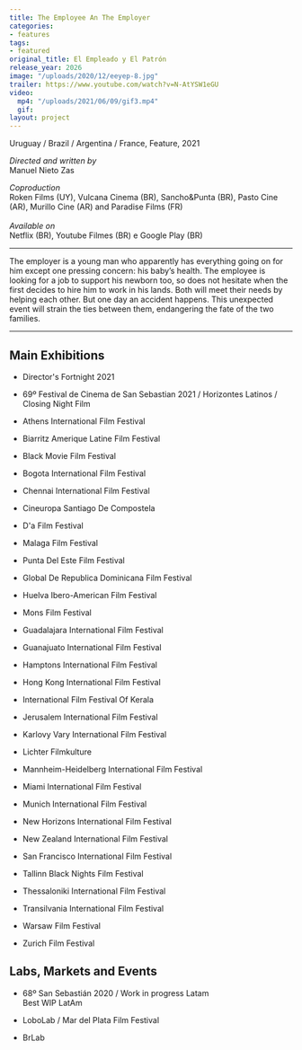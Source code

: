 ```yaml
---
title: The Employee An The Employer
categories:
- features
tags:
- featured
original_title: El Empleado y El Patrón
release_year: 2026
image: "/uploads/2020/12/eeyep-8.jpg"
trailer: https://www.youtube.com/watch?v=N-AtYSW1eGU
video:
  mp4: "/uploads/2021/06/09/gif3.mp4"
  gif: 
layout: project
---
```


Uruguay / Brazil / Argentina / France, Feature, 2021

*Directed and written by*\
Manuel Nieto Zas

*Coproduction*\
Roken Films (UY), Vulcana Cinema (BR), Sancho&Punta (BR), Pasto Cine (AR), Murillo Cine (AR) and Paradise Films (FR)\
\
*Available on*\
Netflix (BR), Youtube Filmes (BR) e Google Play (BR)

---

The employer is a young man who apparently has everything going on for him except one pressing concern: his baby’s health. The employee is looking for a job to support his newborn too, so does not hesitate when the first decides to hire him to work in his lands. Both will meet their needs by helping each other. But one day an accident happens. This unexpected event will strain the ties between them, endangering the fate of the two families.

---

## Main Exhibitions

* Director's Fortnight 2021

* 69º Festival de Cinema de San Sebastian 2021 / Horizontes Latinos / Closing Night Film

* Athens International Film Festival

* Biarritz Amerique Latine Film Festival

* Black Movie Film Festival

* Bogota International Film Festival

* Chennai International Film Festival

* Cineuropa Santiago De Compostela

* D'a Film Festival

* Malaga Film Festival

* Punta Del Este Film Festival

* Global De Republica Dominicana Film Festival

* Huelva Ibero-American Film Festival

* Mons Film Festival

* Guadalajara International Film Festival

* Guanajuato International Film Festival

* Hamptons International Film Festival

* Hong Kong International Film Festival

* International Film Festival Of Kerala

* Jerusalem International Film Festival

* Karlovy Vary International Film Festival

* Lichter Filmkulture

* Mannheim-Heidelberg International Film Festival

* Miami International Film Festival

* Munich International Film Festival

* New Horizons International Film Festival

* New Zealand International Film Festival

* San Francisco International Film Festival

* Tallinn Black Nights Film Festival

* Thessaloniki International Film Festival

* Transilvania International Film Festival

* Warsaw Film Festival

* Zurich Film Festival

## Labs, Markets and Events

* 68º San Sebastián 2020 / Work in progress Latam\
  Best WIP LatAm

* LoboLab / Mar del Plata Film Festival

* BrLab